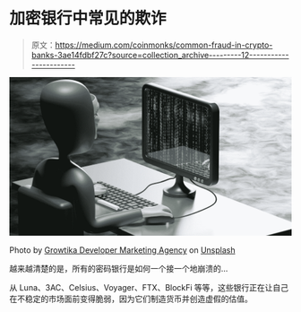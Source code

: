 # 加密银行中常见的欺诈

> 原文：<https://medium.com/coinmonks/common-fraud-in-crypto-banks-3ae14fdbf27c?source=collection_archive---------12----------------------->

![](img/bd544c29e2f92b5b525913f536a7d991.png)

Photo by [Growtika Developer Marketing Agency](https://unsplash.com/@growtika?utm_source=medium&utm_medium=referral) on [Unsplash](https://unsplash.com?utm_source=medium&utm_medium=referral)

越来越清楚的是，所有的密码银行是如何一个接一个地崩溃的…

从 Luna、3AC、Celsius、Voyager、FTX、BlockFi 等等，这些银行正在让自己在不稳定的市场面前变得脆弱，因为它们制造货币并创造虚假的估值。